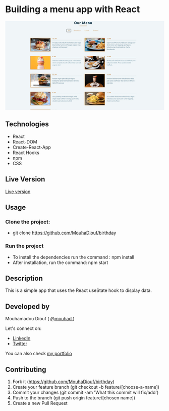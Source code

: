 # Building a menu app with React
![screenshot](./src/screenshot.jpg)


## Technologies

- React
- React-DOM
- Create-React-App
- React Hooks
- npm
- CSS

## Live Version 
<a href="https://birthday-mo.netlify.app/" target="_blank" > Live version </a>

## Usage 

### Clone the project: 
 - git clone https://github.com/MouhaDiouf/birthday
 
 ### Run the project
 - To install the dependencies run the command : npm install 
  - After installation, run the command: npm start
 

## Description 

This is a simple app that uses the React useState hook to display data. 


## Developed by

Mouhamadou Diouf ( <a href="https://github.com/MouhaDiouf"> @mouhad </a>)

Let's connect on: 

-  <a href="https://www.linkedin.com/in/mouha-diouf/" target="_blank" > LinkedIn </a>
- <a href="https://twitter.com/mouhamadiouf" target="_blank"> Twitter</a>

You can also check <a href="https://mouhadiouf.com/" target="_blank"> my portfolio </a>


## Contributing

1. Fork it (https://github.com/MouhaDiouf/birthday)
2. Create your feature branch (git checkout -b feature/[choose-a-name])
3. Commit your changes (git commit -am 'What this commit will fix/add')
4. Push to the branch (git push origin feature/[chosen name])
5. Create a new Pull Request
